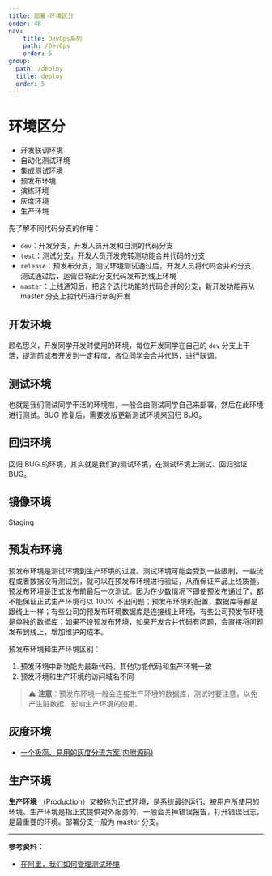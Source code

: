 ```yaml
---
title: 部署-环境区分
order: 48
nav:
    title: DevOps系列
    path: /DevOps
    order: 5
group:
  path: /deploy
  title: deploy
  order: 5
---
```


# 环境区分

- 开发联调环境
- 自动化测试环境
- 集成测试环境
- 预发布环境
- 演练环境
- 灰度环境
- 生产环境

先了解不同代码分支的作用：

- `dev`：开发分支，开发人员开发和自测的代码分支
- `test`：测试分支，开发人员开发完转测功能合并代码的分支
- `release`：预发布分支，测试环境测试通过后，开发人员将代码合并的分支，测试通过后，运营会将此分支代码发布到线上环境
- `master`：上线通知后，把这个迭代功能的代码合并的分支，新开发功能再从 master 分支上拉代码进行新的开发

## 开发环境

顾名思义，开发同学开发时使用的环境，每位开发同学在自己的 `dev` 分支上干活，提测前或者开发到一定程度，各位同学会合并代码，进行联调。

## 测试环境

也就是我们测试同学干活的环境啦，一般会由测试同学自己来部署，然后在此环境进行测试。BUG 修复后，需要发版更新测试环境来回归 BUG。

## 回归环境

回归 BUG 的环境，其实就是我们的测试环境，在测试环境上测试、回归验证 BUG。

## 镜像环境

Staging

## 预发布环境

预发布环境是测试环境到生产环境的过渡。测试环境可能会受到一些限制，一些流程或者数据没有测试到，就可以在预发布环境进行验证，从而保证产品上线质量。预发布环境是正式发布前最后一次测试。因为在少数情况下即使预发布通过了，都不能保证正式生产环境可以 100% 不出问题；预发布环境的配置，数据库等都是跟线上一样；有些公司的预发布环境数据库是连接线上环境，有些公司预发布环境是单独的数据库；如果不设预发布环境，如果开发合并代码有问题，会直接将问题发布到线上，增加维护的成本。

预发布环境和生产环境区别：

1. 预发环境中新功能为最新代码，其他功能代码和生产环境一致
2. 预发环境和生产环境的访问域名不同

> ⚠️ **注意**：预发布环境一般会连接生产环境的数据库，测试时要注意，以免产生脏数据，影响生产环境的使用。

## 灰度环境

- [一个极简、易用的灰度分流方案(内附源码)](https://blog.csdn.net/caiguoxiong0101/article/details/104572533?hmsr=toutiao.io&utm_medium=toutiao.io&utm_source=toutiao.io)

## 生产环境

**生产环境** （Production）又被称为正式环境，是系统最终运行、被用户所使用的环境。生产环境是指正式提供对外服务的，一般会关掉错误报告，打开错误日志，是最重要的环境。部署分支一般为 master 分支。

---

**参考资料：**

- [在阿里，我们如何管理测试环境](http://blog.itpub.net/31562044/viewspace-2565065/)
